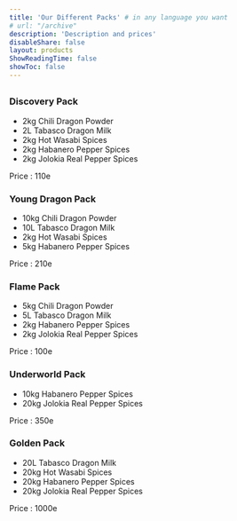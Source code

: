 ```yaml
---
title: 'Our Different Packs' # in any language you want
# url: "/archive"
description: 'Description and prices'
disableShare: false
layout: products
ShowReadingTime: false
showToc: false
---
```

##
### Discovery Pack

-   2kg Chili Dragon Powder
-   2L Tabasco Dragon Milk
-   2kg Hot Wasabi Spices
-   2kg Habanero Pepper Spices
-   2kg Jolokia Real Pepper Spices

Price :  110e


### Young Dragon Pack

-   10kg Chili Dragon Powder
-   10L Tabasco Dragon Milk
-   2kg Hot Wasabi Spices
-   5kg Habanero Pepper Spices

Price :  210e

### Flame Pack

-   5kg Chili Dragon Powder
-   5L Tabasco Dragon Milk
-   2kg Habanero Pepper Spices
-   2kg Jolokia Real Pepper Spices

Price :  100e

### Underworld Pack

-   10kg Habanero Pepper Spices
-   20kg Jolokia Real Pepper Spices

Price :  350e

### Golden Pack

-   20L Tabasco Dragon Milk
-   20kg Hot Wasabi Spices
-   20kg Habanero Pepper Spices
-   20kg Jolokia Real Pepper Spices

Price :  1000e